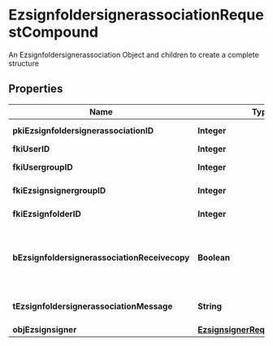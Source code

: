 

# EzsignfoldersignerassociationRequestCompound

An Ezsignfoldersignerassociation Object and children to create a complete structure

## Properties

| Name | Type | Description | Notes |
|------------ | ------------- | ------------- | -------------|
|**pkiEzsignfoldersignerassociationID** | **Integer** | The unique ID of the Ezsignfoldersignerassociation |  [optional] |
|**fkiUserID** | **Integer** | The unique ID of the User |  [optional] |
|**fkiUsergroupID** | **Integer** | The unique ID of the Usergroup |  [optional] |
|**fkiEzsignsignergroupID** | **Integer** | The unique ID of the Ezsignsignergroup |  [optional] |
|**fkiEzsignfolderID** | **Integer** | The unique ID of the Ezsignfolder |  |
|**bEzsignfoldersignerassociationReceivecopy** | **Boolean** | If this flag is true. The signatory will receive a copy of every signed Ezsigndocument even if it ain&#39;t required to sign the document. |  [optional] |
|**tEzsignfoldersignerassociationMessage** | **String** | A custom text message that will be added to the email sent. |  [optional] |
|**objEzsignsigner** | [**EzsignsignerRequestCompound**](EzsignsignerRequestCompound.md) |  |  [optional] |



